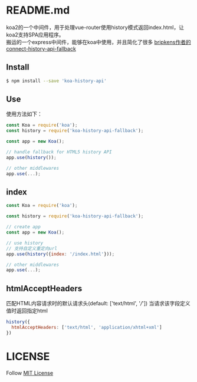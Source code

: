# README.md

koa2的一个中间件，用于处理vue-router使用history模式返回index.html，让koa2支持SPA应用程序。 \
搬运的一个express中间件，能够在koa中使用，并且简化了很多
[bripkens作者的connect-history-api-fallback](https://github.com/bripkens/connect-history-api-fallback)

## Install

```bash
$ npm install --save 'koa-history-api'
```

## Use

使用方法如下：

```javascript
const Koa = require('koa');
const history = require('koa-history-api-fallback');

const app = new Koa();

// handle fallback for HTML5 history API
app.use(history());

// other middlewares
app.use(...);
```

## index
```javascript
const Koa = require('koa');

const history = require('koa-history-api-fallback');

// create app
const app = new Koa();

// use history
// 支持自定义重定向url
app.use(history({index: '/index.html'}));

// other middlewares
app.use(...);

```
## htmlAcceptHeaders
匹配HTML内容请求时的默认请求头(default: ['text/html', '*/*'])
当请求该字段定义值时返回指定html
```javascript
history({
  htmlAcceptHeaders: ['text/html', 'application/xhtml+xml']
})
```

# LICENSE

Follow [MIT License](/LICENSE)
